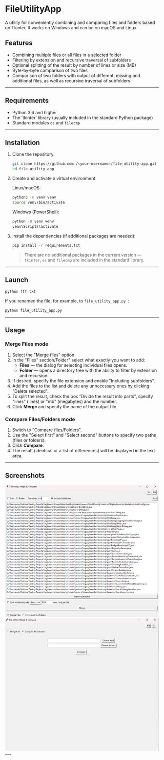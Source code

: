 # FileUtilityApp

A utility for conveniently combining and comparing files and folders based on Tkinter. It works on Windows and can be on macOS and Linux.

## Features

- Combining multiple files or all files in a selected folder
- Filtering by extension and recursive traversal of subfolders
- Optional splitting of the result by number of lines or size (MB)
- Byte-by-byte comparison of two files
- Comparison of two folders with output of different, missing and additional files, as well as recursive traversal of subfolders

---
## Requirements

- Python 3.6 and higher
- The 'tkinter` library (usually included in the standard Python package)
- Standard modules `os` and `filecmp`
---
## Installation

1. Clone the repository:
   ```bash
   git clone https://github.com /<your-username>/file-utility-app.git
   cd file-utility-app
   ```
2. Create and activate a virtual environment:

   Linux/macOS:
   ```bash
   python3 -m venv venv
   source venv/bin/activate
   ```
   Windows (PowerShell):
   ```powershell
   python -m venv venv
   venv\Scripts\activate
   ```
3. Install the dependencies (if additional packages are needed):
   ```bash
   pip install -r requirements.txt
   ```
   > There are no additional packages in the current version — `tkinter`, `os` and `filecmp` are included in the standard library.

---
## Launch

```bash
python fff.txt
```
If you renamed the file, for example, to `file_utility_app.py `:
```bash
python file_utility_app.py
```
---
## Usage

### Merge Files mode

1. Select the "Merge files" option.
2. In the "Files" section/Folder" select what exactly you want to add:
   - **Files** — the dialog for selecting individual files opens.
   - **Folder** — opens a directory tree with the ability to filter by extension and recursion.
3. If desired, specify the file extension and enable "Including subfolders".
4. Add the files to the list and delete any unnecessary ones by clicking "Delete selected".
5. To split the result, check the box "Divide the result into parts", specify "lines" (lines) or "mb" (megabytes) and the number.
6. Click **Merge** and specify the name of the output file.

### Compare Files/Folders mode

1. Switch to "Compare files/Folders".
2. Use the "Select first" and "Select second" buttons to specify two paths (files or folders).
3. Click **Compare**.
4. The result (identical or a list of differences) will be displayed in the text area.

---
## Screenshots

<img src="2.png" alt="Merge files" width="600"/>  
<img src="1.png" alt="File/folder comparison" width="600"/>
---